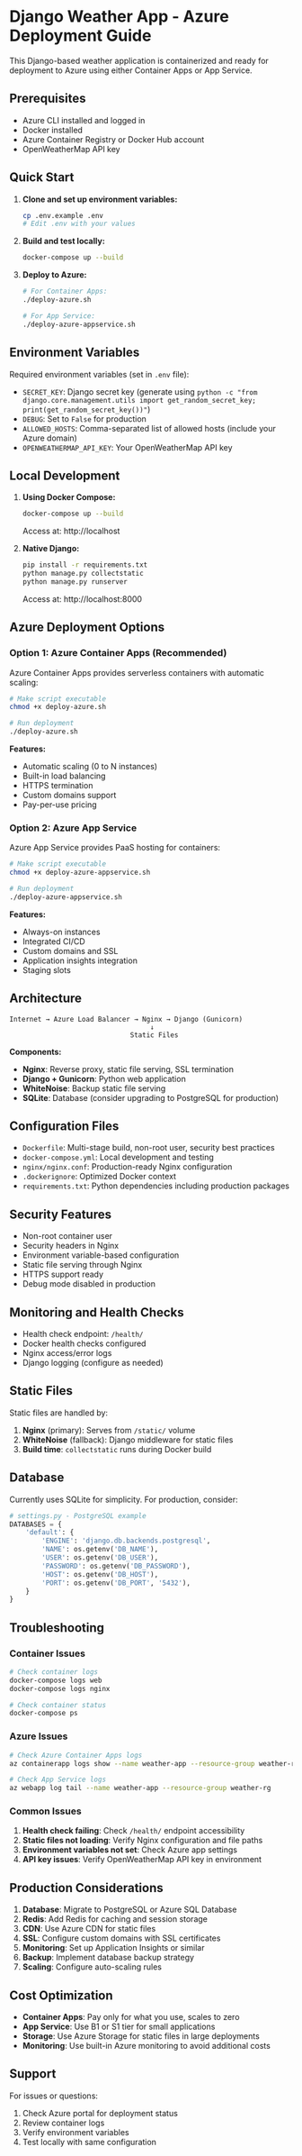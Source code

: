 # Django Weather App - Azure Deployment Guide

This Django-based weather application is containerized and ready for deployment to Azure using either Container Apps or App Service.

## Prerequisites

- Azure CLI installed and logged in
- Docker installed
- Azure Container Registry or Docker Hub account
- OpenWeatherMap API key

## Quick Start

1. **Clone and set up environment variables:**

   ```bash
   cp .env.example .env
   # Edit .env with your values
   ```

2. **Build and test locally:**

   ```bash
   docker-compose up --build
   ```

3. **Deploy to Azure:**

   ```bash
   # For Container Apps:
   ./deploy-azure.sh

   # For App Service:
   ./deploy-azure-appservice.sh
   ```

## Environment Variables

Required environment variables (set in `.env` file):

- `SECRET_KEY`: Django secret key (generate using `python -c "from django.core.management.utils import get_random_secret_key; print(get_random_secret_key())"`)
- `DEBUG`: Set to `False` for production
- `ALLOWED_HOSTS`: Comma-separated list of allowed hosts (include your Azure domain)
- `OPENWEATHERMAP_API_KEY`: Your OpenWeatherMap API key

## Local Development

1. **Using Docker Compose:**

   ```bash
   docker-compose up --build
   ```

   Access at: http://localhost

2. **Native Django:**
   ```bash
   pip install -r requirements.txt
   python manage.py collectstatic
   python manage.py runserver
   ```
   Access at: http://localhost:8000

## Azure Deployment Options

### Option 1: Azure Container Apps (Recommended)

Azure Container Apps provides serverless containers with automatic scaling:

```bash
# Make script executable
chmod +x deploy-azure.sh

# Run deployment
./deploy-azure.sh
```

**Features:**

- Automatic scaling (0 to N instances)
- Built-in load balancing
- HTTPS termination
- Custom domains support
- Pay-per-use pricing

### Option 2: Azure App Service

Azure App Service provides PaaS hosting for containers:

```bash
# Make script executable
chmod +x deploy-azure-appservice.sh

# Run deployment
./deploy-azure-appservice.sh
```

**Features:**

- Always-on instances
- Integrated CI/CD
- Custom domains and SSL
- Application insights integration
- Staging slots

## Architecture

```
Internet → Azure Load Balancer → Nginx → Django (Gunicorn)
                                   ↓
                              Static Files
```

**Components:**

- **Nginx**: Reverse proxy, static file serving, SSL termination
- **Django + Gunicorn**: Python web application
- **WhiteNoise**: Backup static file serving
- **SQLite**: Database (consider upgrading to PostgreSQL for production)

## Configuration Files

- `Dockerfile`: Multi-stage build, non-root user, security best practices
- `docker-compose.yml`: Local development and testing
- `nginx/nginx.conf`: Production-ready Nginx configuration
- `.dockerignore`: Optimized Docker context
- `requirements.txt`: Python dependencies including production packages

## Security Features

- Non-root container user
- Security headers in Nginx
- Environment variable-based configuration
- Static file serving through Nginx
- HTTPS support ready
- Debug mode disabled in production

## Monitoring and Health Checks

- Health check endpoint: `/health/`
- Docker health checks configured
- Nginx access/error logs
- Django logging (configure as needed)

## Static Files

Static files are handled by:

1. **Nginx** (primary): Serves from `/static/` volume
2. **WhiteNoise** (fallback): Django middleware for static files
3. **Build time**: `collectstatic` runs during Docker build

## Database

Currently uses SQLite for simplicity. For production, consider:

```python
# settings.py - PostgreSQL example
DATABASES = {
    'default': {
        'ENGINE': 'django.db.backends.postgresql',
        'NAME': os.getenv('DB_NAME'),
        'USER': os.getenv('DB_USER'),
        'PASSWORD': os.getenv('DB_PASSWORD'),
        'HOST': os.getenv('DB_HOST'),
        'PORT': os.getenv('DB_PORT', '5432'),
    }
}
```

## Troubleshooting

### Container Issues

```bash
# Check container logs
docker-compose logs web
docker-compose logs nginx

# Check container status
docker-compose ps
```

### Azure Issues

```bash
# Check Azure Container Apps logs
az containerapp logs show --name weather-app --resource-group weather-rg

# Check App Service logs
az webapp log tail --name weather-app --resource-group weather-rg
```

### Common Issues

1. **Health check failing**: Check `/health/` endpoint accessibility
2. **Static files not loading**: Verify Nginx configuration and file paths
3. **Environment variables not set**: Check Azure app settings
4. **API key issues**: Verify OpenWeatherMap API key in environment

## Production Considerations

1. **Database**: Migrate to PostgreSQL or Azure SQL Database
2. **Redis**: Add Redis for caching and session storage
3. **CDN**: Use Azure CDN for static files
4. **SSL**: Configure custom domains with SSL certificates
5. **Monitoring**: Set up Application Insights or similar
6. **Backup**: Implement database backup strategy
7. **Scaling**: Configure auto-scaling rules

## Cost Optimization

- **Container Apps**: Pay only for what you use, scales to zero
- **App Service**: Use B1 or S1 tier for small applications
- **Storage**: Use Azure Storage for static files in large deployments
- **Monitoring**: Use built-in Azure monitoring to avoid additional costs

## Support

For issues or questions:

1. Check Azure portal for deployment status
2. Review container logs
3. Verify environment variables
4. Test locally with same configuration
